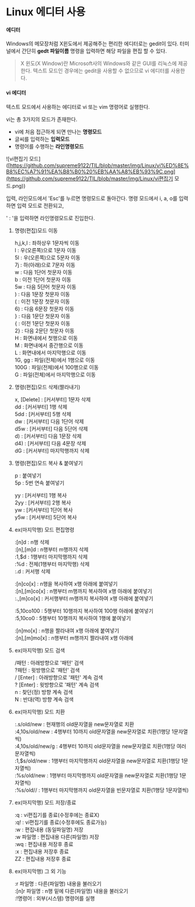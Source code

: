 # Linux 에디터 사용

#### 에디터 

Windows의 메모장처럼 X윈도에서 제공해주는 편리한 에디터로는 gedit이 있다. 터미널에서 간단히 **gedt 파일이름** 명령을 입력하면 해당 파일을 편집 할 수 있다.

> X 윈도(X Window)란 Microsoft사의 Windows와 같은 GUI를 리눅스에 제공한다. 텍스트 모드인 경우에는 gedit을 사용할 수 없으므로 vi 에디터를 사용한다.



####  vi 에디터

텍스트 모드에서 사용하는 에디터로 vi 또는 vim 명령어로 실행한다.

vi는 총 3가지의 모드가 존재한다.

- vi에 처음 접근하게 되면 만나는 **명령모드**
- 글씨를 입력하는 **입력모드**
- 명령어를 수행하는 **라인명령모드**

![vi편집기 모드]([https://github.com/supreme9122/TIL/blob/master/img/Linux/vi%ED%8E%B8%EC%A7%91%EA%B8%B0%20%EB%AA%A8%EB%93%9C.png](https://github.com/supreme9122/TIL/blob/master/img/Linux/vi편집기 모드.png))



입력, 라인모드에서 'Esc'를 누르면 명령모드로 돌아간다. 명령 모드에서 i, a, o를 입력하면 입력 모드로 전환되고, 

' : '을 입력하면 라인명령모드로 진입한다.





1. 명령(편집)모드 이동

   h,j,k,l		: 좌하상우 1문자씩 이동</br>
   l				: 우(오른쪽)으로 1문자 이동</br>
   5l			  : 우(오른쪽)으로 5문자 이동</br>
   7j			  : 하(아래)으로 7문자 이동</br>
   w		  	: 다음 1단어 첫문자 이동</br>
   b			   : 이전 1단어 첫문자 이동</br>
   5w			: 다음 5단어 첫문자 이동</br>
   )				: 다음 1문장 첫문자 이동</br>
   (				: 이전 1문장 첫문자 이동</br>
   6)			  : 다음 6문장 첫문자 이동</br>
   }				: 다음 1문단 첫문자 이동</br>
   {				: 이전 1문단 첫문자 이동</br>
   2}			  : 다음 2문단 첫문자 이동</br>
   H			   : 화면내에서 첫행으로 이동</br>
   M			  : 화면내에서 중간행으로 이동</br>
   L				: 화면내에서 마지막행으로 이동</br>
   1G, gg	   : 파일(전체)에서 1행으로 이동</br>
   100G		 : 파일(전체)에서 100행으로 이동</br>
   G				: 파일(전체)에서 마지막행으로 이동</br>

   

2. 명령(편집)모드 삭제(짤라내기)
   
   x, [Delete]	: [커서부터] 1문자 삭제</br>
   dd		 		: [커서부터] 1행 삭제</br>
   5dd			   : [커서부터] 5행 삭제</br>
   dw				: [커서부터] 다음 1단어 삭제</br>
   d5w	  		: [커서부터] 다음 5단어 삭제</br>
   d)				  : [커서부터] 다음 1문장 삭제</br>
   d4)				: [커서부터] 다음 4문장 삭제</br>
   dG				 : [커서부터] 마지막행까지 삭제</br>
   
   
   
3. 명령(편집)모드 복사 & 붙여넣기

   p			: 붙여넣기</br>
   5p	  	: 5번 연속 붙여넣기</br>

   yy	   	: [커서부터] 1행 복사</br>
   2yy	 	: [커서부터] 2행 복사</br>
   yw	  	: [커서부터] 1단어 복사</br>
   y5w		: [커서부터] 5단어 복사</br>

   

4. ex(마지막행) 모드 편집명령

   :[n]d					: n행 삭제</br>
   :[n],[m]d 			: n행부터 m행까지 삭제</br>
   :1,$d					: 1행부터 마지막행까지 삭제</br>
   :%d		  			: 전체(1행부터 마지막행) 삭제</br>
   :.d						: 커서행 삭제</br>

   :[n]co[x]	  		: n행을 복사하여 x행 아래에 붙여넣기</br>
   :[n],[m]co[x]  	 : n행부터 m행까지 복사하여 x행 아래에 붙여넣기</br>
   :.,[m]co[x]   		: 커서행부터 m행까지 복사하여 x행 아래에 붙여넣기</br>

   :5,10co100		 : 5행부터 10행까지 복사하여 100행 아래에 붙여넣기</br>
   :5,10co0		  	: 5행부터 10행까지 복사하여 1행에 붙여넣기</br>

   :[n]mo[x]	    	: n행을 짤라내여 x행 아래에 붙여넣기</br>
   :[n],[m]mo[x] 	: n행부터 m행까지 짤라내여 x행 아래에</br>

   

5. ex(마지막행) 모드 검색

   /패턴	 	: 아래방향으로 '패턴' 검색</br>
   ?패턴		 : 윗방행으로 '패턴' 검색</br>
   / [Enter]	: 아래방향으로 '패턴' 계속 검색</br>
   ? [Enter]	: 윗방향으로 '패턴' 계속 검색</br>
   n				: 찾던(정) 방향 계속 검색</br>
   N				: 반대(역) 방향 계속 검색</br>

   

6. ex(마지막행) 모드 치환

   :.s/old/new				: 현재행의 old문자열을 new문자열로 치환</br>
   :4,10s/old/new		  : 4행부터 10까지 old문자열을 new문자열로 치환(1행당 1문자열씩)</br>
   :4,10s/old/new/g	   : 4행부터 10까지 old문자열을 new문자열로 치환(1행당 여러 문자열씩)</br>
   :1,$s/old/new			: 1행부터 마지막행까지 old문자열을 new문자열로 치환(1행당 1문자열씩)</br>
   :%s/old/new		  	: 1행부터 마지막행까지 old문자열을 new문자열로 치환(1행당 1문자열씩)</br>
   :%s/old//					: 1행부터 마지막행까지 old문자열을 빈문자열로 치환(1행당 1문자열씩)</br>

   

7. ex(마지막행) 모드 저장/종료

   :q				: vi편집기를 종료(수정후에는 종료X)</br>
   :q!				: vi편집기를 종료(수정후에도 종료가능)</br>
   :w				: 편집내용 (동일파일명) 저장</br>
   :w 파일명	: 편집내용 다른(파일명) 저장</br>
   :wq		  	: 편집내용 저장후 종료</br>
   :x		 		: 편집내용 저장후 종료</br>
   ZZ				: 편집내용 저장후 종료</br>

8. ex(마지막행) 그 외 기능

   :r 파일명		: 다른(파일명) 내용을 불러오기</br>
   :[n]r 파일명	: n행 밑에 다른(파일명) 내용을 불러오기</br>
   :!명령어	  	: 외부(시스템) 명령어를 실행</br> 	

